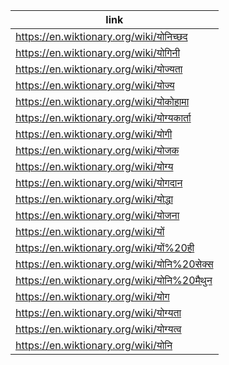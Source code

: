 |link|
|----|
|https://en.wiktionary.org/wiki/योनिच्छद|
|https://en.wiktionary.org/wiki/योगिनी|
|https://en.wiktionary.org/wiki/योज्यता|
|https://en.wiktionary.org/wiki/योज्य|
|https://en.wiktionary.org/wiki/योकोहामा|
|https://en.wiktionary.org/wiki/योग्यकार्ता|
|https://en.wiktionary.org/wiki/योगी|
|https://en.wiktionary.org/wiki/योजक|
|https://en.wiktionary.org/wiki/योग्य|
|https://en.wiktionary.org/wiki/योगदान|
|https://en.wiktionary.org/wiki/योद्धा|
|https://en.wiktionary.org/wiki/योजना|
|https://en.wiktionary.org/wiki/यों|
|https://en.wiktionary.org/wiki/यों%20ही|
|https://en.wiktionary.org/wiki/योनि%20सेक्स|
|https://en.wiktionary.org/wiki/योनि%20मैथुन|
|https://en.wiktionary.org/wiki/योग|
|https://en.wiktionary.org/wiki/योग्यता|
|https://en.wiktionary.org/wiki/योग्यत्व|
|https://en.wiktionary.org/wiki/योनि|
